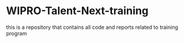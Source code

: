 # WIPRO-Talent-Next-training
this is a repository that contains all code and reports related to training program
